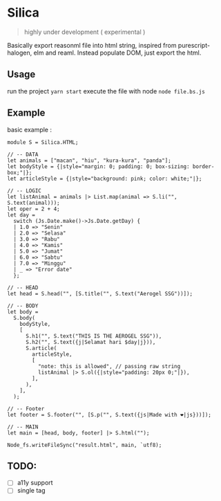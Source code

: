 # Silica
> highly under development ( experimental )

Basically export reasonml file into html string, inspired from purescript-halogen, elm and reaml. Instead populate DOM, just export the html.

## Usage
run the project `yarn start`
execute the file with node `node file.bs.js`


## Example
basic example :
```re
module S = Silica.HTML;

// -- DATA
let animals = ["macan", "hiu", "kura-kura", "panda"];
let bodyStyle = {|style="margin: 0; padding: 0; box-sizing: border-box;"|};
let articleStyle = {|style="background: pink; color: white;"|};

// -- LOGIC
let listAnimal = animals |> List.map(animal => S.li("", S.text(animal)));
let oper = 2 + 4;
let day =
  switch (Js.Date.make()->Js.Date.getDay) {
  | 1.0 => "Senin"
  | 2.0 => "Selasa"
  | 3.0 => "Rabu"
  | 4.0 => "Kamis"
  | 5.0 => "Jumat"
  | 6.0 => "Sabtu"
  | 7.0 => "Minggu"
  | _ => "Error date"
  };

// -- HEAD
let head = S.head("", [S.title("", S.text("Aerogel SSG"))]);

// -- BODY
let body =
  S.body(
    bodyStyle,
    [
      S.h1("", S.text("THIS IS THE AEROGEL SSG")),
      S.h2("", S.text({j|Selamat hari $day|j})),
      S.article(
        articleStyle,
        [
          "note: this is allowed", // passing raw string
          listAnimal |> S.ol({|style="padding: 20px 0;"|}),
        ],
      ),
    ],
  );

// -- Footer
let footer = S.footer("", [S.p("", S.text({js|Made with ❤️|js}))]);

// -- MAIN
let main = [head, body, footer] |> S.html("");

Node_fs.writeFileSync("result.html", main, `utf8);
```

## TODO:
- [ ] a11y support
- [ ] single tag